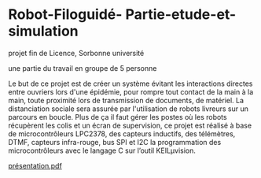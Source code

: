 # Robot-Filoguidé- Partie-etude-et-simulation
projet fin de Licence, Sorbonne université

une partie du travail en groupe de 5 personne

Le but de ce projet est de créer un système évitant les interactions directes entre ouvriers lors
d'une épidémie, pour rompre tout contact de la main à la main, toute proximité lors de
transmission de documents, de matériel. La distanciation sociale sera assurée par l'utilisation
de robots livreurs sur un parcours en boucle. Plus de ça il faut gérer les postes où les robots
récupèrent les colis et un écran de supervision, ce projet est réalisé à base de microcontrôleurs
LPC2378, des capteurs inductifs, des télémètres, DTMF, capteurs infra-rouge, bus SPI et I2C la programmation des
microcontrôleurs avec le langage C sur l’outil KEILμvision.


[présentation.pdf](https://github.com/Koussailakadi/Robot-Filoguid---Partie-etude-et-simulation/blob/main/projet%203E260%20-slides-.pdf)
